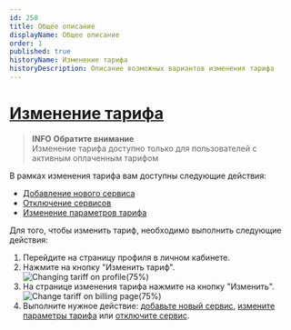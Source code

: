 ```yaml
---
id: 258
title: Общее описание
displayName: Общее описание
order: 1
published: true
historyName: Изменение тарифа
historyDescription: Описание возможных вариантов изменения тарифа
---
```


# [Изменение тарифа](changing-tariff)

> **INFO**
> **Обратите внимание**  
> Изменение тарифа доступно только для пользователей с активным оплаченным тарифом

В рамках изменения тарифа вам доступны следующие действия:
- [Добавление нового сервиса]([259]) </br>
- [Отключение сервисов]([260]) </br>
- [Изменение параметров тарифа]([261])

Для того, чтобы изменить тариф, необходимо выполнить следующие действия:
1. Перейдите на страницу профиля в личном кабинете. </br>
2. Нажмите на кнопку "Изменить тариф".
![Changing tariff on profile(75%)](https://img.solarspace.pro/docs/changing-tariff-on-profile.jpg "Изменение тарифа на странице профиля")
3. На странице изменения тарифа нажмите на кнопку "Изменить".
![Change tariff on billing page(75%)](https://img.solarspace.pro/docs/change-tariff-on-billing-page.jpg "Изменить тариф")
4. Выполните нужное действие: [добавьте новый сервис]([259]), [измените параметры тарифа]([261]) или [отключите сервис]([260]).